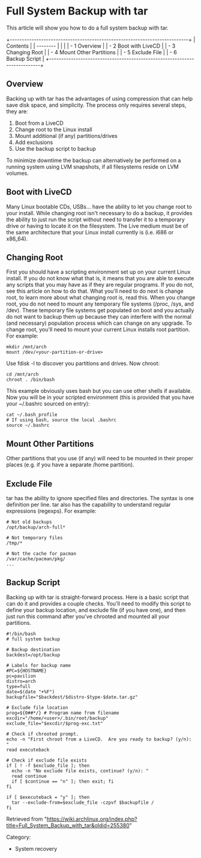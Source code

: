 Full System Backup with tar
===========================

This article will show you how to do a full system backup with tar.

+--------------------------------------------------------------------------+
| Contents                                                                 |
| --------                                                                 |
|                                                                          |
| -   1 Overview                                                           |
| -   2 Boot with LiveCD                                                   |
| -   3 Changing Root                                                      |
| -   4 Mount Other Partitions                                             |
| -   5 Exclude File                                                       |
| -   6 Backup Script                                                      |
+--------------------------------------------------------------------------+

Overview
--------

Backing up with tar has the advantages of using compression that can
help save disk space, and simplicity. The process only requires several
steps, they are:

1.  Boot from a LiveCD
2.  Change root to the Linux install
3.  Mount additional (if any) partitions/drives
4.  Add exclusions
5.  Use the backup script to backup

To minimize downtime the backup can alternatively be performed on a
running system using LVM snapshots, if all filesystems reside on LVM
volumes.

Boot with LiveCD
----------------

Many Linux bootable CDs, USBs... have the ability to let you change root
to your install. While changing root isn't necessary to do a backup, it
provides the ability to just run the script without need to transfer it
to a temporary drive or having to locate it on the filesystem. The Live
medium must be of the same architecture that your Linux install
currently is (i.e. i686 or x86_64).

Changing Root
-------------

First you should have a scripting environment set up on your current
Linux install. If you do not know what that is, it means that you are
able to execute any scripts that you may have as if they are regular
programs. If you do not, see this article on how to do that. What you'll
need to do next is change root, to learn more about what changing root
is, read this. When you change root, you do not need to mount any
temporary file systems (/proc, /sys, and /dev). These temporary file
systems get populated on boot and you actually do not want to backup
them up because they can interfere with the normal (and necessary)
population process which can change on any upgrade. To change root,
you'll need to mount your current Linux installs root partition. For
example:

    mkdir /mnt/arch
    mount /dev/<your-partition-or-drive>

Use fdisk -l to discover you partitions and drives. Now chroot:

    cd /mnt/arch
    chroot . /bin/bash

This example obviously uses bash but you can use other shells if
available. Now you will be in your scripted environment (this is
provided that you have your ~/.bashrc sourced on entry):

    cat ~/.bash_profile
    # If using bash, source the local .bashrc
    source ~/.bashrc

Mount Other Partitions
----------------------

Other partitions that you use (if any) will need to be mounted in their
proper places (e.g. if you have a separate /home partition).

Exclude File
------------

tar has the ability to ignore specified files and directories. The
syntax is one definition per line. tar also has the capability to
understand regular expressions (regexps). For example:

    # Not old backups                                                               
    /opt/backup/arch-full*                                                                   
                                                                                    
    # Not temporary files                                                           
    /tmp/*

    # Not the cache for pacman
    /var/cache/pacman/pkg/
    ...

Backup Script
-------------

Backing up with tar is straight-forward process. Here is a basic script
that can do it and provides a couple checks. You'll need to modify this
script to define your backup location, and exclude file (if you have
one), and then just run this command after you've chrooted and mounted
all your partitions.

    #!/bin/bash
    # full system backup

    # Backup destination
    backdest=/opt/backup

    # Labels for backup name
    #PC=${HOSTNAME}
    pc=pavilion
    distro=arch
    type=full
    date=$(date "+%F")
    backupfile="$backdest/$distro-$type-$date.tar.gz"

    # Exclude file location
    prog=${0##*/} # Program name from filename
    excdir="/home/<user>/.bin/root/backup"
    exclude_file="$excdir/$prog-exc.txt"

    # Check if chrooted prompt.
    echo -n "First chroot from a LiveCD.  Are you ready to backup? (y/n): "
    read executeback

    # Check if exclude file exists
    if [ ! -f $exclude_file ]; then
      echo -n "No exclude file exists, continue? (y/n): "
      read continue
      if [ $continue == "n" ]; then exit; fi
    fi

    if [ $executeback = "y" ]; then
      tar --exclude-from=$exclude_file -czpvf $backupfile /
    fi

Retrieved from
"https://wiki.archlinux.org/index.php?title=Full_System_Backup_with_tar&oldid=255380"

Category:

-   System recovery
